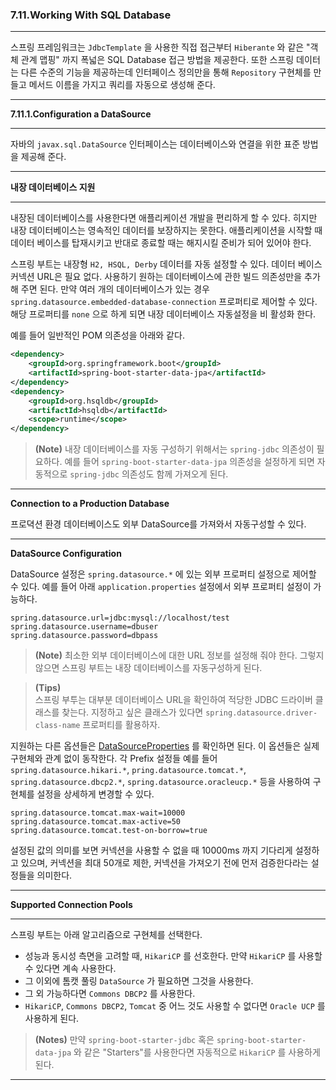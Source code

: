 ### **7.11.Working With SQL Database**   

---    
스프링 프레임워크는 ```JdbcTemplate``` 을 사용한 직접 접근부터 ```Hiberante``` 와 같은 "객체 관계 맵핑" 까지 폭넓은 SQL Database 접근 방법을 제공한다. 또한 스프링 데이터는 다른 수준의 기능을 제공하는데 인터페이스 정의만을 통해 ```Repository``` 구현체를 만들고 메서드 이름을 가지고 쿼리를 자동으로 생성해 준다.     

---

**7.11.1.Configuration a DataSource**    

---    

자바의 ```javax.sql.DataSource``` 인터페이스는 데이터베이스와 연결을 위한 표준 방법을 제공해 준다.     

---

**내장 데이터베이스 지원**    

---

내장된 데이터베이스를 사용한다면 애플리케이션 개발을 편리하게 할 수 있다. 히지만 내장 데이터베이스는 영속적인 데이터를 보장하지는 못한다. 애플리케이션을 시작할 때 데이터 베이스를 탑재시키고 반대로 종료할 때는 해지시킬 준비가 되어 있어야 한다.   

스프링 부트는 내장형 ```H2, HSQL, Derby``` 데이터를 자동 설정할 수 있다. 데이터 베이스 커넥션 URL은 필요 없다. 사용하기 원하는 데이터베이스에 관한 빌드 의존성만을 추가해 주면 된다. 만약 여러 개의 데이터베이스가 있는 경우 ```spring.datasource.embedded-database-connection``` 프로퍼티로 제어할 수 있다. 해당 프로퍼티를 ```none``` 으로 하게 되면 내장 데이터베이스 자동설정을 비 활성화 한다.   

예를 들어 일반적인 POM 의존성을 아래와 같다.    

```xml
<dependency>
    <groupId>org.springframework.boot</groupId>
    <artifactId>spring-boot-starter-data-jpa</artifactId>
</dependency>
<dependency>
    <groupId>org.hsqldb</groupId>
    <artifactId>hsqldb</artifactId>
    <scope>runtime</scope>
</dependency>
```    

> **(Note)**
내장 데이터베이스를 자동 구성하기 위해서는 ```spring-jdbc``` 의존성이 필요하다. 예를 들어 ```spring-boot-starter-data-jpa``` 의존성을 설정하게 되면 자동적으로 ```spring-jdbc``` 의존성도 함께 가져오게 된다. 

---

**Connection to a Production Database**   

프로뎍션 환경 데이터베이스도 외부 DataSource를 가져와서 자동구성할 수 있다.

--- 
**DataSource Configuration**       

DataSource 설정은 ```spring.datasource.*``` 에 있는 외부 프로퍼티 설정으로 제어할 수 있다. 예를 들어 아래 ```application.properties``` 설정에서 외부 프로퍼티 설정이 가능하다.   

```properties
spring.datasource.url=jdbc:mysql://localhost/test
spring.datasource.username=dbuser
spring.datasource.password=dbpass
```    

> **(Note)**
최소한 외부 데이터베이스에 대한 URL 정보를 설정해 줘야 한다. 그렇지 않으면 스프링 부트는 내장 데이터베이스를 자동구성하게 된다.   



> **(Tips)**   
스프링 부투는 대부분 데이터베이스 URL을 확인하여 적당한 JDBC 드라이버 클래스를 찾는다. 지정하고 싶은 클래스가 있다면 ```spring.datasource.driver-class-name``` 프로퍼티를 활용하자.


지원하는 다른 옵션들은 [DataSourceProperties](https://github.com/spring-projects/spring-boot/blob/v2.5.6/spring-boot-project/spring-boot-autoconfigure/src/main/java/org/springframework/boot/autoconfigure/jdbc/DataSourceProperties.java) 를 확인하면 된다. 이 옵션들은 실제 구현체와 관계 없이 동작한다. 각 Prefix 설정들 예를 들어 ```spring.datasource.hikari.*```, ```pring.datasource.tomcat.*```, ```spring.datasource.dbcp2.*```, ```spring.datasource.oracleucp.*``` 등을 사용하여 구현체를 설정을 상세하게 변경할 수 있다. 

```properties
spring.datasource.tomcat.max-wait=10000
spring.datasource.tomcat.max-active=50
spring.datasource.tomcat.test-on-borrow=true
```   

설정된 값의 의미를 보면 커넥션을 사용할 수 없을 때 10000ms 까지 기다리게 설정하고 있으며, 커넥션을 최대 50개로 제한, 커넥션을 가져오기 전에 먼저 검증한다라는 설정들을 의미한다.  

---   

**Supported Connection Pools**

---

스프링 부트는 아래 알고리즘으로 구현체를 선택한다.    

* 성능과 동시성 측면을 고려할 때, ```HikariCP``` 를 선호한다. 만약 ```HikariCP``` 를 사용할 수 있다면 계속 사용한다.  
* 그 이외에 톰캣 풀링 ```DataSource``` 가 필요하면 그것을 사용한다. 
* 그 외 가능하다면 ```Commons DBCP2``` 를 사용한다. 
* ```HikariCP```, ```Commons DBCP2```, ```Tomcat``` 중 어느 것도 사용할 수 없다면 ```Oracle UCP``` 를 사용하게 된다. 

> **(Notes)**
만약 ```spring-boot-starter-jdbc``` 혹은 ```spring-boot-starter-data-jpa``` 와 같은 "Starters"를 사용한다면 자동적으로 ```HikariCP``` 를 사용하게 된다. 


---

